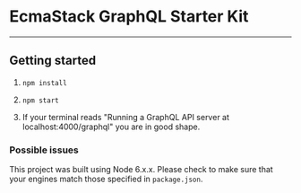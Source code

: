 # EcmaStack GraphQL Starter Kit
---

## Getting started

1. `npm install`

2. `npm start`

3. If your terminal reads "Running a GraphQL API server at localhost:4000/graphql"
you are in good shape.

### Possible issues

This project was built using Node 6.x.x.  Please check to make sure that
your engines match those specified in `package.json`.
